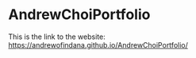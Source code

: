 # AndrewChoiPortfolio
This is the link to the website: https://andrewofindana.github.io/AndrewChoiPortfolio/
